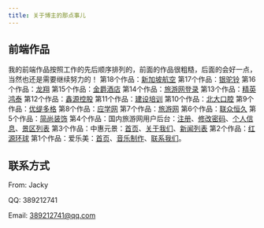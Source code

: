 ```yaml
---
title: 关于博主的那点事儿
---
```


## 前端作品
我的前端作品按照工作的先后顺序排列的，前面的作品很粗糙，后面的会好一点，当然也还是需要继续努力的！
第18个作品：[新加坡航空](/xjphk/)
第17个作品：[银驼铃](/ytl/)
第16个作品：[龙翔](/lx/)
第15个作品：[金爵酒店](/jjjd/)
第14个作品：[旅游网登录](/lywdl/)
第13个作品：[精英鸿泰](/jyht/)
第12个作品：[鑫源控股](/xykg/)
第11个作品：[建设培训](/jspx/)
第10个作品：[北大口腔](/bdkq/)
第9个作品：[优缇多格](/ytdg/)
第8个作品：[应学网](/yxw/)
第7个作品：[旅游网](/lyw/)
第6个作品：[联众恒久](/lzhj/)
第5个作品：[简尚装饰](/jszs/)
第4个作品：国内旅游网用户后台：[注册](/gnlyw/)、[修改密码](/gnlyw/huiyuanxinxi_cl_gaimima.html)、[个人信息](/gnlyw/huiyuanxinxi_cl_xinxi.html)、[景区列表](/gnlyw/huiyuanxinxi_cl.html)
第3个作品：中惠元景：[首页](/zhyj/)、[关于我们](/zhyj/about.html)、[新闻列表](/zhyj/product.html)
第2个作品：[红源环球](/hyhq/)
第1个作品：爱乐美：[首页](/alm/)、[音乐制作](/alm/yinyuezhizuo.html)、[联系我们](/alm/lianxiwomen.html)。

## 联系方式

From: Jacky

QQ: 389212741

Email: 389212741@qq.com


